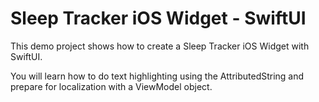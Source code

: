 # Sleep Tracker iOS Widget - SwiftUI

This demo project shows how to create a Sleep Tracker iOS Widget with SwiftUI.

You will learn how to do text highlighting using the AttributedString and prepare for localization with a ViewModel object.